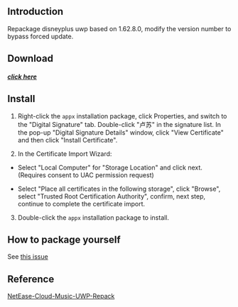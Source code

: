 ## Introduction

Repackage disneyplus uwp based on 1.62.8.0, modify the version number to bypass forced update.

## Download

##### [click here](https://github.com/Tweed0984/disneyplus-uwp-repack-BFU/releases/download/repack/disneyplus_uwp_repack_BFU.appx)

## Install

1. Right-click the ```appx``` installation package, click Properties, and switch to the "Digital Signature" tab. Double-click "卢苏" in the signature list. In the pop-up "Digital Signature Details" window, click "View Certificate" and then click "Install Certificate".

2. In the Certificate Import Wizard:

- Select "Local Computer" for "Storage Location" and click next. (Requires consent to UAC permission request)

- Select "Place all certificates in the following storage", click "Browse", select "Trusted Root Certification Authority", confirm, next step, continue to complete the certificate import.

3. Double-click the ```appx``` installation package to install.

## How to package yourself

See [this issue](https://github.com/JasonWei512/NetEase-Cloud-Music-UWP-Repack/issues/3#issuecomment-636415035)

## Reference

[NetEase-Cloud-Music-UWP-Repack](https://github.com/JasonWei512/NetEase-Cloud-Music-UWP-Repack)
